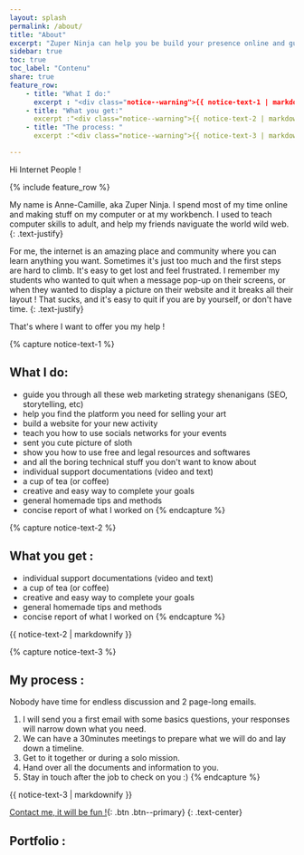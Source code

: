 ```yaml
---
layout: splash
permalink: /about/
title: "About"
excerpt: "Zuper Ninja can help you be build your presence online and guide you through the world wild web"
sidebar: true
toc: true
toc_label: "Contenu"
share: true
feature_row:
    - title: "What I do:"
      excerpt : "<div class="notice--warning">{{ notice-text-1 | markdownify }}</div>"
    - title: "What you get:"
      excerpt :"<div class="notice--warning">{{ notice-text-2 | markdownify }}</div>"
    - title: "The process: "
      excerpt :"<div class="notice--warning">{{ notice-text-3 | markdownify }}</div>"

---
```


Hi Internet People !

{% include feature_row %}


My name is Anne-Camille, aka Zuper Ninja. I spend most of my time online and making stuff on my computer or at my workbench. 
I used to teach computer skills to adult, and help my friends naviguate the world wild web. 
{: .text-justify}

For me, the internet is an amazing place and community where you can learn anything you want. Sometimes it's just too much and the first steps are hard to climb. It's easy to get lost and feel  frustrated. I remember my students who wanted to quit when a message pop-up on their screens, or when they wanted to display a picture on their website and it breaks all their layout ! That sucks, and it's easy to quit if you are by yourself, or don't have time.
{: .text-justify}

That's where I want to offer you my help ! 

{% capture notice-text-1 %}
## What I do: 
- guide you through all these web marketing strategy shenanigans (SEO, storytelling, etc)
- help you find the platform you need for selling your art
- build a website for your new activity
- teach you how to use socials networks for your events
- sent you cute picture of sloth
- show you how to use free and legal resources and softwares
- and all the boring technical stuff you don't want to know about
- individual support documentations (video and text) 
- a cup of tea (or coffee)
- creative and easy way to complete your goals
- general homemade tips and methods
- concise report of what I worked on
{% endcapture %}



{% capture notice-text-2 %}
## What you get : 
- individual support documentations (video and text) 
- a cup of tea (or coffee)
- creative and easy way to complete your goals
- general homemade tips and methods
- concise report of what I worked on
{% endcapture %}

<div class="notice--success">
  {{ notice-text-2 | markdownify }}
</div>

{% capture notice-text-3 %}
## My process : 
Nobody have time for endless discussion and 2 page-long emails. 
1. I will send you a first email with some basics questions, your responses will narrow down what you need. 
2. We can have a 30minutes meetings to prepare what we will do and lay down a timeline. 
3. Get to it together or during a solo mission.
4. Hand over all the documents and information to you.
5. Stay in touch after the job to check on you :)
{% endcapture %}


<div class="notice--info">
  {{ notice-text-3 | markdownify }}
</div>


[Contact me, it will be fun !](#link){: .btn .btn--primary}
{: .text-center}

## Portfolio : 









